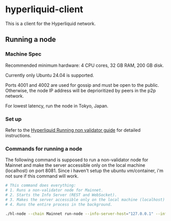 # hyperliquid-client

This is a client for the Hyperliquid network.

## Running a node

### Machine Spec

Recommended minimum hardware: 4 CPU cores, 32 GB RAM, 200 GB disk.

Currently only Ubuntu 24.04 is supported.

Ports 4001 and 4002 are used for gossip and must be open to the public. Otherwise, the node IP address will be deprioritized by peers in the p2p network.

For lowest latency, run the node in Tokyo, Japan.

### Set up

Refer to the [Hyperliquid Running non validator guide](https://github.com/hyperliquid-dex/node?tab=readme-ov-file#running-non-validator) for detailed instructions.

### Commands for running a node

The following command is supposed to run a non-validator node for Mainnet and make the server accessible only on the local machine (localhost) on port 8081. Since i haven't setup the ubuntu vm/container, i'm not sure if this command will work.

```bash
# This command does everything:
# 1. Runs a non-validator node for Mainnet.
# 2. Starts the Info Server (REST and WebSocket).
# 3. Makes the server accessible only on the local machine (localhost) on port 8081.
# 4. Runs the entire process in the background.

./hl-node --chain Mainnet run-node --info-server-host="127.0.0.1" --info-server-port=8081 &
```

